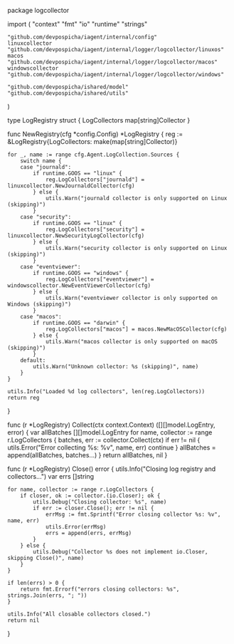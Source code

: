 package logcollector

import (
	"context"
	"fmt"
	"io"
	"runtime"
	"strings"

	"github.com/devpospicha/iagent/internal/config"
	linuxcollector "github.com/devpospicha/iagent/internal/logger/logcollector/linuxos"
	macos "github.com/devpospicha/iagent/internal/logger/logcollector/macos"
	windowscollector "github.com/devpospicha/iagent/internal/logger/logcollector/windows"

	"github.com/devpospicha/ishared/model"
	"github.com/devpospicha/ishared/utils"
)

type LogRegistry struct {
	LogCollectors map[string]Collector
}

func NewRegistry(cfg *config.Config) *LogRegistry {
	reg := &LogRegistry{LogCollectors: make(map[string]Collector)}

	for _, name := range cfg.Agent.LogCollection.Sources {
		switch name {
		case "journald":
			if runtime.GOOS == "linux" {
				reg.LogCollectors["journald"] = linuxcollector.NewJournaldCollector(cfg)
			} else {
				utils.Warn("journald collector is only supported on Linux (skipping)")
			}
		case "security":
			if runtime.GOOS == "linux" {
				reg.LogCollectors["security"] = linuxcollector.NewSecurityLogCollector(cfg)
			} else {
				utils.Warn("security collector is only supported on Linux (skipping)")
			}
		case "eventviewer":
			if runtime.GOOS == "windows" {
				reg.LogCollectors["eventviewer"] = windowscollector.NewEventViewerCollector(cfg)
			} else {
				utils.Warn("eventviewer collector is only supported on Windows (skipping)")
			}
		case "macos":
			if runtime.GOOS == "darwin" {
				reg.LogCollectors["macos"] = macos.NewMacOSCollector(cfg)
			} else {
				utils.Warn("macos collector is only supported on macOS (skipping)")
			}
		default:
			utils.Warn("Unknown collector: %s (skipping)", name)
		}
	}

	utils.Info("Loaded %d log collectors", len(reg.LogCollectors))
	return reg
}

func (r *LogRegistry) Collect(ctx context.Context) ([][]model.LogEntry, error) {
	var allBatches [][]model.LogEntry
	for name, collector := range r.LogCollectors {
		batches, err := collector.Collect(ctx)
		if err != nil {
			utils.Error("Error collecting %s: %v", name, err)
			continue
		}
		allBatches = append(allBatches, batches...)
	}
	return allBatches, nil
}

func (r *LogRegistry) Close() error {
	utils.Info("Closing log registry and collectors...")
	var errs []string

	for name, collector := range r.LogCollectors {
		if closer, ok := collector.(io.Closer); ok {
			utils.Debug("Closing collector: %s", name)
			if err := closer.Close(); err != nil {
				errMsg := fmt.Sprintf("Error closing collector %s: %v", name, err)
				utils.Error(errMsg)
				errs = append(errs, errMsg)
			}
		} else {
			utils.Debug("Collector %s does not implement io.Closer, skipping Close()", name)
		}
	}

	if len(errs) > 0 {
		return fmt.Errorf("errors closing collectors: %s", strings.Join(errs, "; "))
	}

	utils.Info("All closable collectors closed.")
	return nil
}
